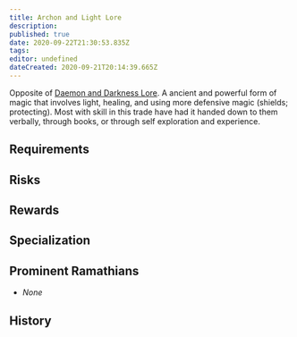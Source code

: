 ```yaml
---
title: Archon and Light Lore
description: 
published: true
date: 2020-09-22T21:30:53.835Z
tags: 
editor: undefined
dateCreated: 2020-09-21T20:14:39.665Z
---
```


Opposite of [Daemon and Darkness Lore](/trades/daemon-and-darkness-lore). A ancient and powerful form of magic that involves light, healing, and using more defensive magic (shields; protecting). Most with skill in this trade have had it handed down to them verbally, through books, or through self exploration and experience.

## Requirements

## Risks

## Rewards

## Specialization

## Prominent Ramathians

- *None*

## History

